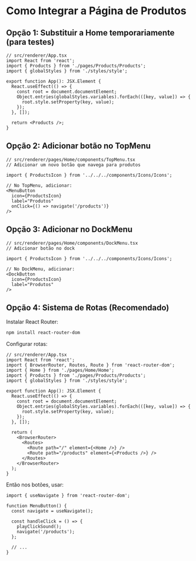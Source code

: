 # Como Integrar a Página de Produtos

## Opção 1: Substituir a Home temporariamente (para testes)

```tsx
// src/renderer/App.tsx
import React from 'react';
import { Products } from './pages/Products/Products';
import { globalStyles } from './styles/style';

export function App(): JSX.Element {
  React.useEffect(() => {
    const root = document.documentElement;
    Object.entries(globalStyles.variables).forEach(([key, value]) => {
      root.style.setProperty(key, value);
    });
  }, []);

  return <Products />;
}
```

## Opção 2: Adicionar botão no TopMenu

```tsx
// src/renderer/pages/Home/components/TopMenu.tsx
// Adicionar um novo botão que navega para produtos

import { ProductsIcon } from '../../../components/Icons/Icons';

// No TopMenu, adicionar:
<MenuButton 
  icon={ProductsIcon} 
  label="Produtos" 
  onClick={() => navigate('/products')} 
/>
```

## Opção 3: Adicionar no DockMenu

```tsx
// src/renderer/pages/Home/components/DockMenu.tsx
// Adicionar botão no dock

import { ProductsIcon } from '../../../components/Icons/Icons';

// No DockMenu, adicionar:
<DockButton 
  icon={ProductsIcon} 
  label="Produtos" 
/>
```

## Opção 4: Sistema de Rotas (Recomendado)

Instalar React Router:
```bash
npm install react-router-dom
```

Configurar rotas:
```tsx
// src/renderer/App.tsx
import React from 'react';
import { BrowserRouter, Routes, Route } from 'react-router-dom';
import { Home } from './pages/Home/Home';
import { Products } from './pages/Products/Products';
import { globalStyles } from './styles/style';

export function App(): JSX.Element {
  React.useEffect(() => {
    const root = document.documentElement;
    Object.entries(globalStyles.variables).forEach(([key, value]) => {
      root.style.setProperty(key, value);
    });
  }, []);

  return (
    <BrowserRouter>
      <Routes>
        <Route path="/" element={<Home />} />
        <Route path="/products" element={<Products />} />
      </Routes>
    </BrowserRouter>
  );
}
```

Então nos botões, usar:
```tsx
import { useNavigate } from 'react-router-dom';

function MenuButton() {
  const navigate = useNavigate();
  
  const handleClick = () => {
    playClickSound();
    navigate('/products');
  };
  
  // ...
}
```

